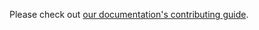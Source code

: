 Please check out [our documentation's contributing guide](https://jupytergis.readthedocs.io/en/latest/contributing.html).
